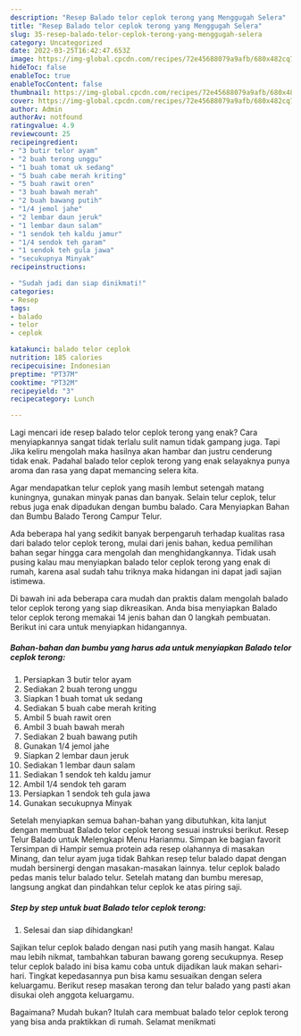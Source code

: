 ```yaml
---
description: "Resep Balado telor ceplok terong yang Menggugah Selera"
title: "Resep Balado telor ceplok terong yang Menggugah Selera"
slug: 35-resep-balado-telor-ceplok-terong-yang-menggugah-selera
category: Uncategorized
date: 2022-03-25T16:42:47.653Z
image: https://img-global.cpcdn.com/recipes/72e45688079a9afb/680x482cq70/balado-telor-ceplok-terong-foto-resep-utama.jpg
hideToc: false
enableToc: true
enableTocContent: false
thumbnail: https://img-global.cpcdn.com/recipes/72e45688079a9afb/680x482cq70/balado-telor-ceplok-terong-foto-resep-utama.jpg
cover: https://img-global.cpcdn.com/recipes/72e45688079a9afb/680x482cq70/balado-telor-ceplok-terong-foto-resep-utama.jpg
author: Admin
authorAv: notfound
ratingvalue: 4.9
reviewcount: 25
recipeingredient:
- "3 butir telor ayam"
- "2 buah terong unggu"
- "1 buah tomat uk sedang"
- "5 buah cabe merah kriting"
- "5 buah rawit oren"
- "3 buah bawah merah"
- "2 buah bawang putih"
- "1/4 jemol jahe"
- "2 lembar daun jeruk"
- "1 lembar daun salam"
- "1 sendok teh kaldu jamur"
- "1/4 sendok teh garam"
- "1 sendok teh gula jawa"
- "secukupnya Minyak"
recipeinstructions:

- "Sudah jadi dan siap dinikmati!"
categories:
- Resep
tags:
- balado
- telor
- ceplok

katakunci: balado telor ceplok 
nutrition: 185 calories
recipecuisine: Indonesian
preptime: "PT37M"
cooktime: "PT32M"
recipeyield: "3"
recipecategory: Lunch

---
```



Lagi mencari ide resep balado telor ceplok terong yang enak? Cara menyiapkannya sangat tidak terlalu sulit namun tidak gampang juga. Tapi Jika keliru mengolah maka hasilnya akan hambar dan justru cenderung tidak enak. Padahal balado telor ceplok terong yang enak selayaknya punya aroma dan rasa yang dapat memancing selera kita.


Agar mendapatkan telur ceplok yang masih lembut setengah matang kuningnya, gunakan minyak panas dan banyak. Selain telur ceplok, telur rebus juga enak dipadukan dengan bumbu balado. Cara Menyiapkan Bahan dan Bumbu Balado Terong Campur Telur.

Ada beberapa hal yang sedikit banyak berpengaruh terhadap kualitas rasa dari balado telor ceplok terong, mulai dari jenis bahan, kedua pemilihan bahan segar hingga cara mengolah dan menghidangkannya. Tidak usah pusing kalau mau menyiapkan balado telor ceplok terong yang enak di rumah, karena asal sudah tahu triknya maka hidangan ini dapat jadi sajian istimewa.


Di bawah ini ada beberapa cara mudah dan praktis dalam mengolah balado telor ceplok terong yang siap dikreasikan. Anda bisa menyiapkan Balado telor ceplok terong memakai 14 jenis bahan dan 0 langkah pembuatan. Berikut ini cara untuk menyiapkan hidangannya.

<!--inarticleads1-->

##### Bahan-bahan dan bumbu yang harus ada untuk menyiapkan Balado telor ceplok terong:

1. Persiapkan 3 butir telor ayam
1. Sediakan 2 buah terong unggu
1. Siapkan 1 buah tomat uk sedang
1. Sediakan 5 buah cabe merah kriting
1. Ambil 5 buah rawit oren
1. Ambil 3 buah bawah merah
1. Sediakan 2 buah bawang putih
1. Gunakan 1/4 jemol jahe
1. Siapkan 2 lembar daun jeruk
1. Sediakan 1 lembar daun salam
1. Sediakan 1 sendok teh kaldu jamur
1. Ambil 1/4 sendok teh garam
1. Persiapkan 1 sendok teh gula jawa
1. Gunakan secukupnya Minyak


Setelah menyiapkan semua bahan-bahan yang dibutuhkan, kita lanjut dengan membuat Balado telor ceplok terong sesuai instruksi berikut. Resep Telur Balado untuk Melengkapi Menu Harianmu. Simpan ke bagian favorit Tersimpan di Hampir semua protein ada resep olahannya di masakan Minang, dan telur ayam juga tidak Bahkan resep telur balado dapat dengan mudah bersinergi dengan masakan-masakan lainnya. telur ceplok balado pedas manis telur balado telur. Setelah matang dan bumbu meresap, langsung angkat dan pindahkan telur ceplok ke atas piring saji. 

<!--inarticleads2-->

##### Step by step untuk buat Balado telor ceplok terong:


1. Selesai dan siap dihidangkan!

Sajikan telur ceplok balado dengan nasi putih yang masih hangat. Kalau mau lebih nikmat, tambahkan taburan bawang goreng secukupnya. Resep telur ceplok balado ini bisa kamu coba untuk dijadikan lauk makan sehari-hari. Tingkat kepedasannya pun bisa kamu sesuaikan dengan selera keluargamu. Berikut resep masakan terong dan telur balado yang pasti akan disukai oleh anggota keluargamu. 

Bagaimana? Mudah bukan? Itulah cara membuat balado telor ceplok terong yang bisa anda praktikkan di rumah. Selamat menikmati
